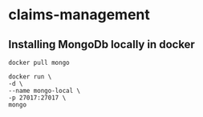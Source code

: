 # claims-management

## Installing MongoDb locally in docker

```
docker pull mongo
```

```
docker run \
-d \
--name mongo-local \
-p 27017:27017 \
mongo
```
